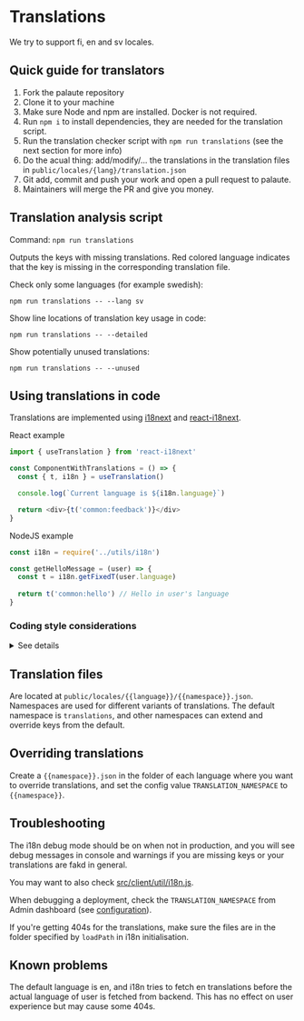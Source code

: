 # Translations

We try to support fi, en and sv locales.

## Quick guide for translators

1. Fork the palaute repository
2. Clone it to your machine
3. Make sure Node and npm are installed. Docker is not required.
4. Run `npm i` to install dependencies, they are needed for the translation script.
5. Run the translation checker script with `npm run translations` (see the next section for more info)
6. Do the acual thing: add/modify/... the translations in the translation files in `public/locales/{lang}/translation.json`
7. Git add, commit and push your work and open a pull request to palaute.
8. Maintainers will merge the PR and give you money.

## Translation analysis script

Command: `npm run translations`

Outputs the keys with missing translations. Red colored language indicates that the key is missing in the corresponding translation file.

Check only some languages (for example swedish):

`npm run translations -- --lang sv`

Show line locations of translation key usage in code:

`npm run translations -- --detailed`

Show potentially unused translations:

`npm run translations -- --unused`

## Using translations in code

Translations are implemented using [i18next](https://github.com/i18next/i18next) and [react-i18next](https://github.com/i18next/react-i18next).

React example

```js
import { useTranslation } from 'react-i18next'

const ComponentWithTranslations = () => {
  const { t, i18n } = useTranslation()

  console.log(`Current language is ${i18n.language}`)

  return <div>{t('common:feedback')}</div>
}
```

NodeJS example

```js
const i18n = require('../utils/i18n')

const getHelloMessage = (user) => {
  const t = i18n.getFixedT(user.language)
  
  return t('common:hello') // Hello in user's language
}
```

### Coding style considerations

<details>
  <summary>
    See details
  </summary>

When using the `t` function, always access translation keys by providing the key as a string literal as an argument directly to the function. This drastically helps searching for translation key usage and helps the job of automatic translation checker tools.

```js
// good
const someTranslatedText = t('common:validation:error')

// good
const someJsx = <div>{t('common:validation:success')}</div>

// Still fine
const options = {
  first: t('options:first'),
  second: t('options:second'),
  third: t('options:third'),
}

// Bad! Search tools or checkers can have hard time finding these keys.
const optionKeys = {
  first: 'options:first',
  second: 'options:second',
  third: 'options:third',
}

// Bad! Should only pass a string literal to t
const moreTranslatedText = t(optionKeys['first'])

// Bad!
const yetAnother = t(level === 0 ? 'common:levelZero' : 'common:levelOther')

// Do it like this:
const better = level === 0 ? t('common:levelZero') : t('common:levelOther')
```

</details>

## Translation files

Are located at `public/locales/{{language}}/{{namespace}}.json`. Namespaces are used for different variants of translations. The default namespace is `translations`, and other namespaces can extend and override keys from the default.

## Overriding translations

Create a `{{namespace}}.json` in the folder of each language where you want to override translations, and set the config value `TRANSLATION_NAMESPACE` to `{{namespace}}`.

## Troubleshooting

The i18n debug mode should be on when not in production, and you will see debug messages in console and warnings if you are missing keys or your translations are fakd in general.

You may want to also check [src/client/util/i18n.js](/src/client/util/i18n.js).

When debugging a deployment, check the `TRANSLATION_NAMESPACE` from Admin dashboard (see [configuration](configuration.md)).

If you're getting 404s for the translations, make sure the files are in the folder specified by `loadPath` in i18n initialisation.

## Known problems

The default language is en, and i18n tries to fetch en translations before the actual language of user is fetched from backend. This has no effect on user experience but may cause some 404s.
